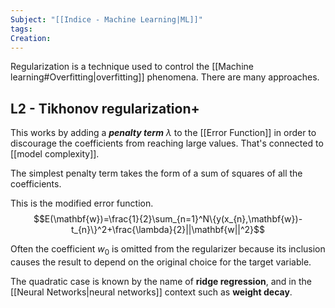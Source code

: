 ```yaml
---
Subject: "[[Indice - Machine Learning|ML]]"
tags: 
Creation:
---
```

Regularization is a technique used to control the [[Machine learning#Overfitting|overfitting]] phenomena. 
There are many approaches.

## L2 - Tikhonov regularization+

This works by adding a ***penalty term*** $\lambda$ to the [[Error Function]] in order to discourage the coefficients from reaching large values. That's connected to [[model complexity]].

The simplest penalty term takes the form of a sum of squares of all the coefficients.

This is the modified error function.
$$E(\mathbf{w})=\frac{1}{2}\sum_{n=1}^N\{y(x_{n},\mathbf{w})-t_{n}\}^2+\frac{\lambda}{2}||\mathbf{w||^2}$$


Often the coefficient $w_{0}$ is omitted from the regularizer because its inclusion causes the result to depend on the original choice for the target variable.

The quadratic case is known by the name of **ridge regression**, and in the [[Neural Networks|neural networks]] context such as **weight decay**. 